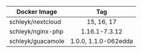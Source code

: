 
| Docker Image        |      Tag                           |
|---------------------|:----------------------------------:|
| schleyk/nextcloud   | 15, 16, 17                         |
| schleyk/nginx-php   | 1.16.1-7.3.12        |
| schleyk/guacamole   | 1.0.0, 1.1.0-062edda      |
